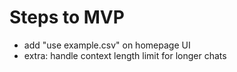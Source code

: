 # Steps to MVP

- add "use example.csv" on homepage UI
- extra: handle context length limit for longer chats
